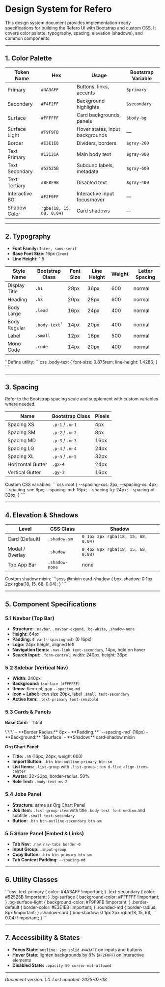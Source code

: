 # Design System for Refero

This design system document provides implementation-ready specifications for building the Refero UI with Bootstrap and custom CSS. It covers color palette, typography, spacing, elevation (shadows), and common components.

---

## 1. Color Palette

| Token Name      | Hex                      | Usage                                   | Bootstrap Variable   |
|-----------------|--------------------------|-----------------------------------------|----------------------|
| Primary         | `#4A3AFF`                | Buttons, links, accents                 | `$primary`           |
| Secondary       | `#F4F2FF`                | Background highlights                   | `$secondary`         |
| Surface         | `#FFFFFF`                | Card backgrounds, panels                | `$body-bg`           |
| Surface Light   | `#F9F9FB`                | Hover states, input backgrounds         | —                    |
| Border          | `#E3E1E8`                | Dividers, borders                       | `$gray-200`          |
| Text Primary    | `#13131A`                | Main body text                          | `$gray-900`          |
| Text Secondary  | `#52525B`                | Subdued labels, metadata                | `$gray-600`          |
| Text Tertiary   | `#8F8F9B`                | Disabled text                           | `$gray-400`          |
| Interactive BG  | `#F2F0FF`                | Interactive input focus/hover           | —                    |
| Shadow Color    | `rgba(18, 15, 68, 0.04)` | Card shadows                            | —                    |

---

## 2. Typography

- **Font Family:** `Inter, sans-serif`  
- **Base Font Size:** 16px (`1rem`)  
- **Line Height:** 1.5

| Style Name    | Bootstrap Class | Font Size | Line Height | Weight | Letter Spacing |
|---------------|-----------------|-----------|-------------|--------|----------------|
| Display Title | `.h1`           | 28px      | 36px        | 600    | normal         |
| Heading       | `.h3`           | 20px      | 28px        | 600    | normal         |
| Body Large    | `.lead`         | 16px      | 24px        | 400    | normal         |
| Body Regular  | `.body-text`¹   | 14px      | 20px        | 400    | normal         |
| Label         | `.small`        | 12px      | 16px        | 500    | normal         |
| Mono Code     | `.code`         | 14px      | 20px        | 400    | normal         |

¹ Define utility:
\`\`\`css
.body-text {
  font-size: 0.875rem;
  line-height: 1.4286;
}
\`\`\`

---

## 3. Spacing

Refer to the Bootstrap spacing scale and supplement with custom variables where needed.

| Name                | Bootstrap Class   | Pixels |
|---------------------|-------------------|--------|
| Spacing XS          | `.p-1` / `.m-1`   | 4px    |
| Spacing SM          | `.p-2` / `.m-2`   | 8px    |
| Spacing MD          | `.p-3` / `.m-3`   | 16px   |
| Spacing LG          | `.p-4` / `.m-4`   | 24px   |
| Spacing XL          | `.p-5` / `.m-5`   | 32px   |
| Horizontal Gutter   | `.gx-4`           | 24px   |
| Vertical Gutter     | `.gy-3`           | 16px   |

Custom CSS variables:
\`\`\`css
:root {
  --spacing-xxs: 2px;
  --spacing-xs: 4px;
  --spacing-sm: 8px;
  --spacing-md: 16px;
  --spacing-lg: 24px;
  --spacing-xl: 32px;
}
\`\`\`

---

## 4. Elevation & Shadows

| Level             | CSS Class      | Shadow                                        |
|-------------------|----------------|-----------------------------------------------|
| Card (Default)    | `.shadow-sm`   | `0 1px 2px rgba(18, 15, 68, 0.04)`            |
| Modal / Overlay   | `.shadow`      | `0 4px 8px rgba(18, 15, 68, 0.08)`            |
| Top App Bar       | `.shadow-none` | none                                          |

Custom shadow mixin:
\`\`\`scss
@mixin card-shadow {
  box-shadow: 0 1px 2px rgba(18, 15, 68, 0.04);
}
\`\`\`

---

## 5. Component Specifications

### 5.1 Navbar (Top Bar)

- **Structure:** `.navbar`, `.navbar-expand`, `.bg-white`, `.shadow-none`
- **Height:** 64px  
- **Padding:** `0 var(--spacing-md)` (0 16px)  
- **Logo:** 24px height, aligned left  
- **Navigation Items:** `.nav-link text-secondary`, 14px, bold on hover  
- **Search Input:** `.form-control`, width: 240px, height: 36px

### 5.2 Sidebar (Vertical Nav)

- **Width:** 240px  
- **Background:** `$surface (#FFFFFF)`  
- **Items:** flex-col, gap `--spacing-md`  
- **Icon + Label:** icon size 20px, label `.small text-secondary`  
- **Active Item:** `.text-primary font-semibold`

### 5.3 Cards & Panels

**Base Card:**
\`\`\`html
<div class="card shadow-sm border-0">
  <div class="card-body p-4">
    <!-- Content -->
  </div>
</div>
\`\`\`
- **Border Radius:** 8px  
- **Padding:** `--spacing-md` (16px)  
- **Background:** `$surface`  
- **Shadow:** card-shadow mixin

**Org Chart Panel:**
- **Title:** `.h5` (16px, 24px, weight 600)  
- **Import Button:** `.btn btn-outline-primary btn-sm`  
- **List Items:** `.list-group` with `.list-group-item d-flex align-items-center`  
- **Avatar:** 32×32px, border-radius: 50%  
- **Role Text:** `.body-text ms-2`

### 5.4 Jobs Panel

- **Structure:** same as Org Chart Panel  
- **Job Item:** `.list-group-item` with title `.body-text font-medium` and subtitle `.small text-secondary`  
- **Button:** `.btn btn-outline-secondary btn-sm`

### 5.5 Share Panel (Embed & Links)

- **Tab Nav:** `.nav nav-tabs border-0`  
- **Input Group:** `.input-group`  
- **Copy Button:** `.btn btn-primary btn-sm`  
- **Tab Content Padding:** `--spacing-md`

---

## 6. Utility Classes

\`\`\`css
.text-primary       { color: #4A3AFF !important; }
.text-secondary     { color: #52525B !important; }
.bg-surface         { background-color: #FFFFFF !important; }
.bg-surface-light   { background-color: #F9F9FB !important; }
.border-default     { border-color: #E3E1E8 !important; }
.rounded-md         { border-radius: 8px !important; }
.shadow-card        { box-shadow: 0 1px 2px rgba(18, 15, 68, 0.04) !important; }
\`\`\`

---

## 7. Accessibility & States

- **Focus State:** `outline: 2px solid #4A3AFF` on inputs and buttons  
- **Hover State:** lighten backgrounds by 8% (`#F2F0FF`) on interactive elements  
- **Disabled State:** `.opacity-50 cursor-not-allowed`

---

*Document version: 1.0. Last updated: 2025-07-08.*  
